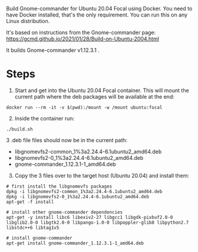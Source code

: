 Build Gnome-commander for Ubuntu 20.04 Focal using Docker.
You need to have Docker installed, that's the only requirement.
You can run this on any Linux distribution.

It's based on instructions from the Gnome-commander page:
https://gcmd.github.io/2021/01/28/Build-on-Ubuntu-2004.html

It builds Gnome-commander v1.12.3.1 .

# Steps

1. Start and get into the Ubuntu 20.04 Focal container.
This will mount the current path where the deb packages will be available at the end:

```
docker run --rm -it -v $(pwd):/mount -w /mount ubuntu:focal
```

2. Inside the container run:

```
./build.sh
```

3 .deb file files should now be in the current path:
- libgnomevfs2-common_1%3a2.24.4-6.1ubuntu2_amd64.deb
- libgnomevfs2-0_1%3a2.24.4-6.1ubuntu2_amd64.deb
- gnome-commander_1.12.3.1-1_amd64.deb


3. Copy the 3 files over to the target host (Ubuntu 20.04) and install them:

```
# first install the libgnomevfs packages
dpkg -i libgnomevfs2-common_1%3a2.24.4-6.1ubuntu2_amd64.deb
dpkg -i libgnomevfs2-0_1%3a2.24.4-6.1ubuntu2_amd64.deb
apt-get -f install

# install other gnome-commander dependencies
apt-get -y install libc6 libexiv2-27 libgcc1 libgdk-pixbuf2.0-0 libglib2.0-0 libgtk2.0-0 libpango-1.0-0 libpoppler-glib8 libpython2.7 libstdc++6 libtag1v5

# install gnome-commander
apt-get install gnome-commander_1.12.3.1-1_amd64.deb
```

